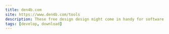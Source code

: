 ```yaml
---
title: den4b.com
site: https://www.den4b.com/tools
description: These free design design might come in handy for software developers and technology enthusiasts.
tags: [develop, download]
---
```

